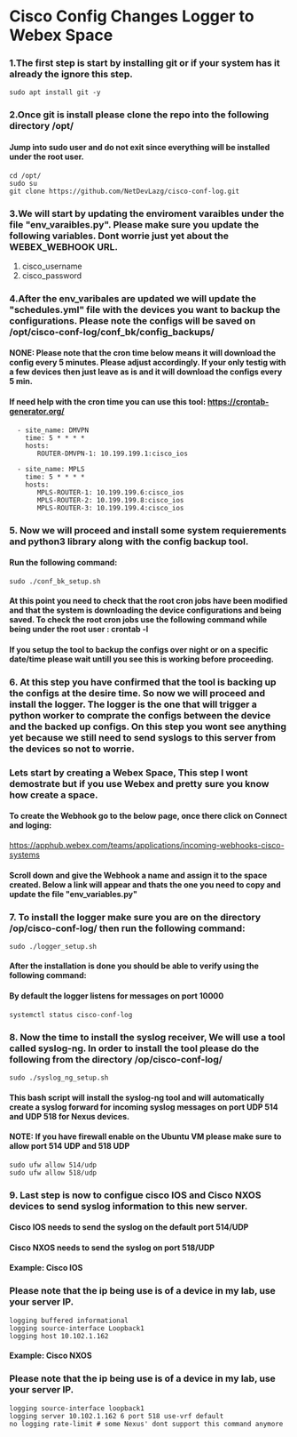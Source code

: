 # Cisco Config Changes Logger to Webex Space


### 1.The first step is start by installing git or if your system has it already the ignore this step.
```
sudo apt install git -y
```

### 2.Once git is install please clone the repo into the following directory /opt/

#### Jump into sudo user and do not exit since everything will be installed under the root user.

```
cd /opt/
sudo su
git clone https://github.com/NetDevLazg/cisco-conf-log.git
```

### 3.We will start by updating the enviroment varaibles under the file "env_varaibles.py". Please make sure you update the following variables. Dont worrie just yet about the WEBEX_WEBHOOK URL.

1. cisco_username
2. cisco_password


### 4.After the env_varibales are updated we will update the "schedules.yml" file with the devices you want to backup the configurations. Please note the configs will be saved on /opt/cisco-conf-log/conf_bk/config_backups/

#### NONE: Please note that the cron time below means it will download the config every 5 minutes. Please adjust accordingly. If your only testig with a few devices then just leave as is and it will download the configs every 5 min.

#### If need help with the cron time you can use this tool: https://crontab-generator.org/
```schedules:
  - site_name: DMVPN
    time: 5 * * * *
    hosts:
       ROUTER-DMVPN-1: 10.199.199.1:cisco_ios

  - site_name: MPLS
    time: 5 * * * *
    hosts:
       MPLS-ROUTER-1: 10.199.199.6:cisco_ios
       MPLS-ROUTER-2: 10.199.199.8:cisco_ios
       MPLS-ROUTER-3: 10.199.199.4:cisco_ios
```

### 5. Now we will proceed and install some system requierements and python3 library along with the config backup tool.

#### Run the following command:
```
sudo ./conf_bk_setup.sh
```

#### At this point you need to check that the root cron jobs have been modified and that the system is downloading the device configurations and being saved. To check the root cron jobs use the following command while being under the root user : crontab -l

#### If you setup the tool to backup the configs over night or on a specific date/time please wait untill you see this is working before proceeding.


### 6. At this step you have confirmed that the tool is backing up the configs at the desire time. So now we will proceed and install the logger. The logger is the one that will trigger a python worker to comprate the configs between the device and the backed up configs. On this step you wont see anything yet because we still need to send syslogs to this server from the devices so not to worrie.

### Lets start by creating a Webex Space, This step I wont demostrate but if you use Webex and pretty sure you know how create a space.

#### To create the Webhook go to the below page, once there click on Connect and loging:
https://apphub.webex.com/teams/applications/incoming-webhooks-cisco-systems

#### Scroll down and give the Webhook a name and assign it to the space created. Below a link will appear and thats the one you need to copy and update the file "env_variables.py"

### 7. To install the logger make sure you are on the directory /op/cisco-conf-log/ then run the following command:
```
sudo ./logger_setup.sh
```

#### After the installation is done you should be able to verify using the following command:
#### By default the logger listens for messages on port 10000

```
systemctl status cisco-conf-log
```

### 8. Now the time to install the syslog receiver, We will use a tool called syslog-ng. In order to install the tool please do the following from the directory /op/cisco-conf-log/

```
sudo ./syslog_ng_setup.sh
```

#### This bash script will install the syslog-ng tool and will automatically create a syslog forward for incoming syslog messages on port UDP 514 and UDP 518 for Nexus devices. 

#### NOTE: If you have firewall enable on the Ubuntu VM please make sure to allow port 514 UDP and 518 UDP

```
sudo ufw allow 514/udp
sudo ufw allow 518/udp
```

### 9. Last step is now to configue cisco IOS and Cisco NXOS devices to send syslog information to this new server.

#### Cisco IOS needs to send the syslog on the default port 514/UDP
#### Cisco NXOS needs to send the syslog on port 518/UDP

#### Example: Cisco IOS
### Please note that the ip being use is of a device in my lab, use your server IP.
```
logging buffered informational
logging source-interface Loopback1
logging host 10.102.1.162
```
#### Example: Cisco NXOS
### Please note that the ip being use is of a device in my lab, use your server IP.
```
logging source-interface loopback1
logging server 10.102.1.162 6 port 518 use-vrf default
no logging rate-limit # some Nexus' dont support this command anymore
```